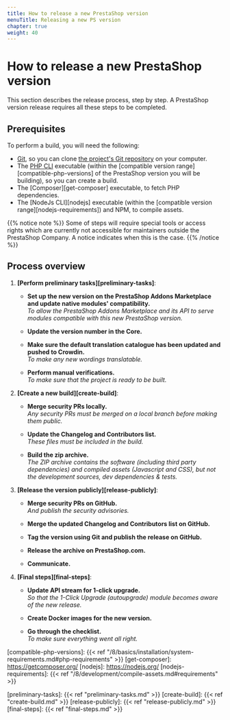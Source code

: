 ```yaml
---
title: How to release a new PrestaShop version
menuTitle: Releasing a new PS version
chapter: true
weight: 40
---
```


# How to release a new PrestaShop version

This section describes the release process, step by step. A PrestaShop version release requires all these steps to be completed.

## Prerequisites

To perform a build, you will need the following:

- [Git][git-scm], so you can clone [the project's Git repository][github-repository] on your computer.
- The [PHP CLI][php] executable (within the [compatible version range][compatible-php-versions] of the PrestaShop version you will be building), so you can create a build.
- The [Composer][get-composer] executable, to fetch PHP dependencies.
- The [NodeJs CLI][nodejs] executable (within the [compatible version range][nodejs-requirements]) and NPM, to compile assets.

{{% notice note %}}
Some of steps will require special tools or access rights which are currently not accessible for maintainers outside the PrestaShop Company. A notice indicates when this is the case.
{{% /notice %}}

## Process overview

1. **[Perform preliminary tasks][preliminary-tasks]**:

    - **Set up the new version on the PrestaShop Addons Marketplace and update native modules' compatibility.**  
      _To allow the PrestaShop Addons Marketplace and its API to serve modules compatible with this new PrestaShop version._
      
    - **Update the version number in the Core.**
    
    - **Make sure the default translation catalogue has been updated and pushed to Crowdin.**  
      _To make any new wordings translatable._
      
    - **Perform manual verifications.**  
      _To make sure that the project is ready to be built._

2. **[Create a new build][create-build]**:
   
   - **Merge security PRs locally.**  
     _Any security PRs must be merged on a local branch before making them public._

   - **Update the Changelog and Contributors list.**  
     _These files must be included in the build._
   
   - **Build the zip archive.**  
     _The ZIP archive contains the software (including third party dependencies) and compiled assets (Javascript and CSS), but not the development sources, dev dependencies & tests._

3. **[Release the version publicly][release-publicly]**:

   - **Merge security PRs on GitHub.**  
     _And publish the security advisories._

   - **Merge the updated Changelog and Contributors list on GitHub.**
   
   - **Tag the version using Git and publish the release on GitHub.**

   - **Release the archive on PrestaShop.com.**

   - **Communicate.**

4. **[Final steps][final-steps]**:

   - **Update API stream for 1-click upgrade.**  
     _So that the 1-Click Upgrade (autoupgrade) module becomes aware of the new release._

   - **Create Docker images for the new version.**

   - **Go through the checklist.**  
     _To make sure everything went all right._


[git-scm]: https://git-scm.com/
[github-repository]: https://github.com/prestashop/prestashop
[php]: https://www.php.net/
[compatible-php-versions]: {{< ref "/8/basics/installation/system-requirements.md#php-requirements" >}}
[get-composer]: https://getcomposer.org/
[nodejs]: https://nodejs.org/
[nodejs-requirements]: {{< ref "/8/development/compile-assets.md#requirements" >}}

[preliminary-tasks]: {{< ref "preliminary-tasks.md" >}}
[create-build]: {{< ref "create-build.md" >}}
[release-publicly]: {{< ref "release-publicly.md" >}}
[final-steps]: {{< ref "final-steps.md" >}}
